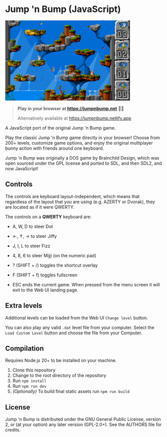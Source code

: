 # Jump 'n Bump (JavaScript)

![Screenshot](/public/screenshot.png 'Screenshot')

> **Play in your browser at https://jumpnbump.net** 🐰✨
>
> Alternatively available at https://jumpnbump.netlify.app

A JavaScript port of the original Jump 'n Bump game.

Play the classic Jump 'n Bump game directly in your browser! Choose from 200+ levels, customize game options, and enjoy the original multiplayer bunny action with friends around one keyboard.

Jump 'n Bump was originally a DOS game by Brainchild Design, which was open sourced under the GPL license and ported to SDL, and then SDL2, and now JavaScript!

## Controls

The controls are keyboard layout-independent, which means that regardless of
the layout that you are using (e.g. AZERTY or Dvorak), they are located as if
it were QWERTY.

The controls on a **QWERTY** keyboard are:

- A, W, D to steer Dot
- ←, ↑, → to steer Jiffy
- J, I, L to steer Fizz
- 4, 8, 6 to steer Mijji (on the numeric pad)

- ? (SHIFT + /) toggles the shortcut overlay
- F (SHIFT + f) toggles fullscreen
- ESC ends the current game. When pressed from the menu screen it will exit to the Web UI landing page.

## Extra levels

Additional levels can be loaded from the Web UI `Change level` button.

You can also play any valid `.dat` level file from your computer. Select the `Load Custom Level` button and choose the file from your Computer.

## Compilation

Requires Node.js 20+ to be installed on your machine.

1. Clone this repository
1. Change to the root directory of the repository
1. Run `npm install`
1. Run `npm run dev`
1. _(Optionally)_ To build final static assets run `npm run build`

## License

Jump 'n Bump is distributed under the GNU General Public License, version 2, or
(at your option) any later version (GPL-2.0+). See the AUTHORS file for
credits.
